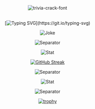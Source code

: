 <div align="center">

<img src="https://user-images.githubusercontent.com/42694704/137451912-abe4edb4-a6a4-486b-84d2-6249551400fa.gif" alt="trivia-crack-font" border="0">

</div>

<br/>
  
<div align="center">
  
[![Typing SVG](https://readme-typing-svg.demolab.com?font=SF+Mono&weight=500&pause=100&color=E06C75&center=true&vCenter=true&width=435&lines=Do+you+know+what's+suck%3F;Java!)](https://git.io/typing-svg)
  
</div>

<div align="center">

![Joke](https://readme-jokes.vercel.app/api?theme=onedark)

![Separator](https://user-images.githubusercontent.com/50140834/151820615-e577f72a-81f9-444c-99e8-7cee404180de.png)

![Stat](https://github-readme-stats-git-masterrstaa-rickstaa.vercel.app/api?username=cpea2506&show_icons=true&theme=onedark)

[![GitHub Streak](http://github-readme-streak-stats.herokuapp.com?user=cpea2506&theme=onedark&date_format=j%2Fn%5B%2FY%5D)](https://git.io/streak-stats)

![Separator](https://user-images.githubusercontent.com/50140834/151820615-e577f72a-81f9-444c-99e8-7cee404180de.png)

![Stat](https://github-readme-stats-git-masterrstaa-rickstaa.vercel.app/api/top-langs?&username=cpea2506&hide=javascript,css,scss,html,handlebars&langs_count=6&theme=onedark&layout=compact)
  
![Separator](https://user-images.githubusercontent.com/50140834/151820615-e577f72a-81f9-444c-99e8-7cee404180de.png)

</div>



<div align="center"> 

[![trophy](https://github-profile-trophy.vercel.app/?username=cpea2506&theme=onedark&column=-1&margin-w=4&no-bg=true)](https://github.com/ryo-ma/github-profile-trophy)

</div>
